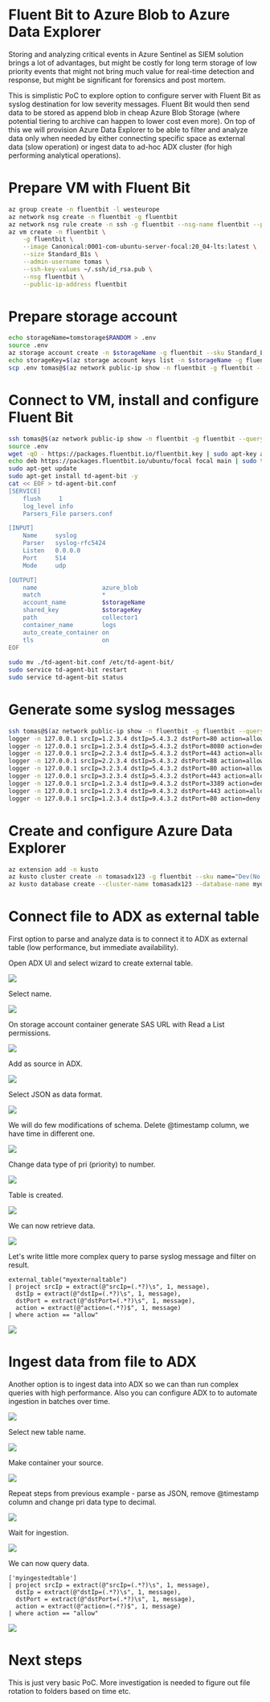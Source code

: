 # Fluent Bit to Azure Blob to Azure Data Explorer
Storing and analyzing critical events in Azure Sentinel as SIEM solution brings a lot of advantages, but might be costly for long term storage of low priority events that might not bring much value for real-time detection and response, but might be significant for forensics and post mortem.

This is simplistic PoC to explore option to configure server with Fluent Bit as syslog destination for low severity messages. Fluent Bit would then send data to be stored as append blob in cheap Azure Blob Storage (where potential tiering to archive can happen to lower cost even more). On top of this we will provision Azure Data Explorer to be able to filter and analyze data only when needed by either connecting specific space as external data (slow operation) or ingest data to ad-hoc ADX cluster (for high performing analytical operations).

# Prepare VM with Fluent Bit

```bash
az group create -n fluentbit -l westeurope
az network nsg create -n fluentbit -g fluentbit 
az network nsg rule create -n ssh -g fluentbit --nsg-name fluentbit --priority 120 --source-address-prefixes $(curl ifconfig.io) --destination-port-ranges 22 
az vm create -n fluentbit \
    -g fluentbit \
    --image Canonical:0001-com-ubuntu-server-focal:20_04-lts:latest \
    --size Standard_B1s \
    --admin-username tomas \
    --ssh-key-values ~/.ssh/id_rsa.pub \
    --nsg fluentbit \
    --public-ip-address fluentbit
```

# Prepare storage account

```bash
echo storageName=tomstorage$RANDOM > .env
source .env
az storage account create -n $storageName -g fluentbit --sku Standard_LRS
echo storageKey=$(az storage account keys list -n $storageName -g fluentbit --query [0].value -o tsv) >> .env
scp .env tomas@$(az network public-ip show -n fluentbit -g fluentbit --query ipAddress -o tsv):
```

# Connect to VM, install and configure Fluent Bit

```bash
ssh tomas@$(az network public-ip show -n fluentbit -g fluentbit --query ipAddress -o tsv)
source .env
wget -qO - https://packages.fluentbit.io/fluentbit.key | sudo apt-key add -
echo deb https://packages.fluentbit.io/ubuntu/focal focal main | sudo tee -a /etc/apt/sources.list
sudo apt-get update
sudo apt-get install td-agent-bit -y
cat << EOF > td-agent-bit.conf 
[SERVICE]
    flush     1
    log_level info
    Parsers_File parsers.conf

[INPUT]
    Name     syslog
    Parser   syslog-rfc5424
    Listen   0.0.0.0
    Port     514
    Mode     udp

[OUTPUT]
    name                  azure_blob
    match                 *
    account_name          $storageName
    shared_key            $storageKey
    path                  collector1
    container_name        logs
    auto_create_container on
    tls                   on
EOF
    
sudo mv ./td-agent-bit.conf /etc/td-agent-bit/
sudo service td-agent-bit restart
sudo service td-agent-bit status
```

# Generate some syslog messages

```bash
ssh tomas@$(az network public-ip show -n fluentbit -g fluentbit --query ipAddress -o tsv)
logger -n 127.0.0.1 srcIp=1.2.3.4 dstIp=5.4.3.2 dstPort=80 action=allow
logger -n 127.0.0.1 srcIp=1.2.3.4 dstIp=5.4.3.2 dstPort=8080 action=deny
logger -n 127.0.0.1 srcIp=2.2.3.4 dstIp=5.4.3.2 dstPort=443 action=allow
logger -n 127.0.0.1 srcIp=2.2.3.4 dstIp=5.4.3.2 dstPort=88 action=allow
logger -n 127.0.0.1 srcIp=3.2.3.4 dstIp=5.4.3.2 dstPort=80 action=allow
logger -n 127.0.0.1 srcIp=3.2.3.4 dstIp=5.4.3.2 dstPort=443 action=allow
logger -n 127.0.0.1 srcIp=1.2.3.4 dstIp=9.4.3.2 dstPort=3389 action=deny
logger -n 127.0.0.1 srcIp=1.2.3.4 dstIp=9.4.3.2 dstPort=443 action=allow
logger -n 127.0.0.1 srcIp=1.2.3.4 dstIp=9.4.3.2 dstPort=80 action=deny
```


# Create and configure Azure Data Explorer

```bash
az extension add -n kusto
az kusto cluster create -n tomasadx123 -g fluentbit --sku name="Dev(No SLA)_Standard_E2a_v4" capacity=1 tier="Basic" --public-network-access "Enabled"
az kusto database create --cluster-name tomasadx123 --database-name mydb -g fluentbit --read-write-database soft-delete-period=P365D hot-cache-period=P31D location=westeurope
```

# Connect file to ADX as external table
First option to parse and analyze data is to connect it to ADX as external table (low performance, but immediate availability).

Open ADX UI and select wizard to create external table.

[![](/images/2021/2021-11-03-14-13-30.png)](/images/2021/2021-11-03-14-13-30.png)

Select name.

[![](/images/2021/2021-11-03-18-48-59.png)](/images/2021/2021-11-03-18-48-59.png)

On storage account container generate SAS URL with Read a List permissions.

[![](/images/2021/2021-11-03-18-50-49.png)](/images/2021/2021-11-03-18-50-49.png)

Add as source in ADX.

[![](/images/2021/2021-11-03-18-51-23.png)](/images/2021/2021-11-03-18-51-23.png)

Select JSON as data format.

[![](/images/2021/2021-11-03-18-52-07.png)](/images/2021/2021-11-03-18-52-07.png)

We will do few modifications of schema. Delete @timestamp column, we have time in different one.

[![](/images/2021/2021-11-03-18-54-17.png)](/images/2021/2021-11-03-18-54-17.png)

Change data type of pri (priority) to number.

[![](/images/2021/2021-11-03-18-55-13.png)](/images/2021/2021-11-03-18-55-13.png)

Table is created.

[![](/images/2021/2021-11-03-18-55-49.png)](/images/2021/2021-11-03-18-55-49.png)

We can now retrieve data.

[![](/images/2021/2021-11-03-18-56-28.png)](/images/2021/2021-11-03-18-56-28.png)

Let's write little more complex query to parse syslog message and filter on result.

```
external_table("myexternaltable") 
| project srcIp = extract(@"srcIp=(.*?)\s", 1, message),
  dstIp = extract(@"dstIp=(.*?)\s", 1, message),
  dstPort = extract(@"dstPort=(.*?)\s", 1, message),
  action = extract(@"action=(.*?)$", 1, message)
| where action == "allow"
```

[![](/images/2021/2021-11-03-18-59-33.png)](/images/2021/2021-11-03-18-59-33.png)

# Ingest data from file to ADX
Another option is to ingest data into ADX so we can than run complex queries with high performance. Also you can configure ADX to to automate ingestion in batches over time.

[![](/images/2021/2021-11-03-19-01-33.png)](/images/2021/2021-11-03-19-01-33.png)

Select new table name.

[![](/images/2021/2021-11-03-19-02-11.png)](/images/2021/2021-11-03-19-02-11.png)

Make container your source.

[![](/images/2021/2021-11-03-19-03-44.png)](/images/2021/2021-11-03-19-03-44.png)

Repeat steps from previous example - parse as JSON, remove @timestamp column and change pri data type to decimal.

[![](/images/2021/2021-11-03-19-04-44.png)](/images/2021/2021-11-03-19-04-44.png)

Wait for ingestion.

[![](/images/2021/2021-11-03-19-05-21.png)](/images/2021/2021-11-03-19-05-21.png)

We can now query data.

```
['myingestedtable'] 
| project srcIp = extract(@"srcIp=(.*?)\s", 1, message),
  dstIp = extract(@"dstIp=(.*?)\s", 1, message),
  dstPort = extract(@"dstPort=(.*?)\s", 1, message),
  action = extract(@"action=(.*?)$", 1, message)
| where action == "allow"
```

[![](/images/2021/2021-11-03-19-06-24.png)](/images/2021/2021-11-03-19-06-24.png)

# Next steps
This is just very basic PoC. More investigation is needed to figure out file rotation to folders based on time etc.







